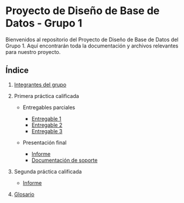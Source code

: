 # Proyecto de Diseño de Base de Datos - Grupo 1

Bienvenidos al repositorio del Proyecto de Diseño de Base de Datos del Grupo 1. Aquí encontrarán toda la documentación y archivos relevantes para nuestro proyecto.

## Índice

1. [Integrantes del grupo](01.%20integrantes/integrantes.md)

2. Primera práctica calificada
   * Entregables parciales
      * [Entregable 1](02.%20pc1/entregables%20parciales/entregable%201/entregable%201.md)
      * [Entregable 2](02.%20pc1/entregables%20parciales/entregable%202/entregable%202.md)
      * [Entregable 3](02.%20pc1/entregables%20parciales/entregable%203/entregable%203.md)

   * Presentación final
      * [Informe](02.%20pc1/informe/informe.md)
      * [Documentación de soporte](https://drive.google.com/drive/folders/1tnv4Kpnk2LkaWO62ETXYgzs6sObJmlSZ?usp=sharing)
3. Segunda práctica calificada
      * [Informe](03.%20pc2/informe2.md)

4. [Glosario](04.%20glosario/glosario.md)
